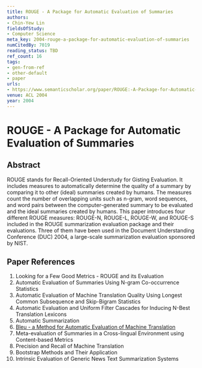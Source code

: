 ```yaml
---
title: ROUGE - A Package for Automatic Evaluation of Summaries
authors:
- Chin-Yew Lin
fieldsOfStudy:
- Computer Science
meta_key: 2004-rouge-a-package-for-automatic-evaluation-of-summaries
numCitedBy: 7019
reading_status: TBD
ref_count: 16
tags:
- gen-from-ref
- other-default
- paper
urls:
- https://www.semanticscholar.org/paper/ROUGE:-A-Package-for-Automatic-Evaluation-of-Lin/60b05f32c32519a809f21642ef1eb3eaf3848008?sort=total-citations
venue: ACL 2004
year: 2004
---
```


# ROUGE - A Package for Automatic Evaluation of Summaries

## Abstract

ROUGE stands for Recall-Oriented Understudy for Gisting Evaluation. It includes measures to automatically determine the quality of a summary by comparing it to other (ideal) summaries created by humans. The measures count the number of overlapping units such as n-gram, word sequences, and word pairs between the computer-generated summary to be evaluated and the ideal summaries created by humans. This paper introduces four different ROUGE measures: ROUGE-N, ROUGE-L, ROUGE-W, and ROUGE-S included in the ROUGE summarization evaluation package and their evaluations. Three of them have been used in the Document Understanding Conference (DUC) 2004, a large-scale summarization evaluation sponsored by NIST.

## Paper References

1. Looking for a Few Good Metrics - ROUGE and its Evaluation
2. Automatic Evaluation of Summaries Using N-gram Co-occurrence Statistics
3. Automatic Evaluation of Machine Translation Quality Using Longest Common Subsequence and Skip-Bigram Statistics
4. Automatic Evaluation and Uniform Filter Cascades for Inducing N-Best Translation Lexicons
5. Automatic Summarization
6. [Bleu - a Method for Automatic Evaluation of Machine Translation](2002-bleu-a-method-for-automatic-evaluation-of-machine-translation)
7. Meta-evaluation of Summaries in a Cross-lingual Environment using Content-based Metrics
8. Precision and Recall of Machine Translation
9. Bootstrap Methods and Their Application
10. Intrinsic Evaluation of Generic News Text Summarization Systems
